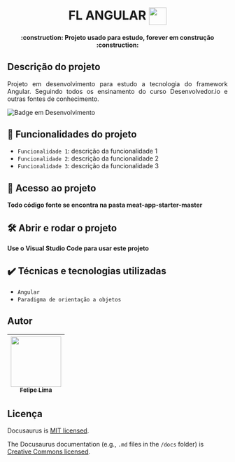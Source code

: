 <h1 align="center"> FL ANGULAR <img src="https://user-images.githubusercontent.com/20684484/146604723-aaebda4e-f52e-4afd-b423-0b7ef7d63030.png" width="40" align="center" > </h1>

<h4 align="center"> 
    :construction:  Projeto usado para estudo, forever em construção  :construction:
</h4>

## Descrição do projeto

<p align="justify">
 Projeto em desenvolvimento para estudo a tecnologia do framework Angular. Seguindo todos os ensinamento do curso Desenvolvedor.io e outras fontes de conhecimento.

![Badge em Desenvolvimento](https://img.shields.io/badge/STATUS-EM%20DESENVOLVIMENTO-green)


## :hammer: Funcionalidades do projeto

- `Funcionalidade 1`: descrição da funcionalidade 1
- `Funcionalidade 2`: descrição da funcionalidade 2
- `Funcionalidade 3`: descrição da funcionalidade 3

## 📁 Acesso ao projeto

**Todo código fonte se encontra na pasta meat-app-starter-master**

## 🛠️ Abrir e rodar o projeto

**Use o Visual Studio Code para usar este projeto**

## ✔️ Técnicas e tecnologias utilizadas

- ``Angular``
- ``Paradigma de orientação a objetos``

## Autor

| [<img src="https://github.com/felip3fl/FL_IMAGE_REPOSITORY/blob/main/Nick/XboxAvatar3.png?raw=true" width=115><br><sub>Felipe Lima</sub>](https://github.com/felip3fl) | 
| :---: 
  
## Licença

Docusaurus is [MIT licensed](./LICENSE).

The Docusaurus documentation (e.g., `.md` files in the `/docs` folder) is [Creative Commons licensed](./LICENSE-docs).
